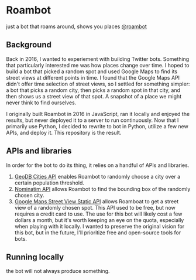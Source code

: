 # Roambot

just a bot that roams around, shows you places [@roambot](https://twitter.com/roambot)

## Background

Back in 2016, I wanted to experiement with building Twitter bots. Something that particularly interested me was how places change over time. I hoped to build a bot that picked a random spot and used Google Maps to find its street views at different points in time. I found that the Google Maps API didn't offer time selection of street views, so I settled for something simpler: a bot that picks a random city, then picks a random spot in that city, and then shows us a street view of that spot. A snapshot of a place we might never think to find ourselves.

I originally built Roambot in 2016 in JavaScript, ran it locally and enjoyed the results, but never deployed it to a server to run continuously. Now that I primarily use Python, I decided to rewrite to bot in Python, utilize a few new APIs, and deploy it. This repository is the result.

## APIs and libraries

In order for the bot to do its thing, it relies on a handful of APIs and libraries.

1. [GeoDB Cities API](https://wirefreethought.github.io/geodb-cities-api-docs/) enables Roambot to randomly choose a city over a certain population threshold.
2. [Nominatim API](https://nominatim.org/release-docs/develop/api/Overview/) allows Roambot to find the bounding box of the randomly chosen city.
3. [Google Maps Street View Static API](https://developers.google.com/maps/documentation/streetview/intro) allows Roamboat to get a street view of a randomly chosen spot. This API used to be free, but now requires a credit card to use. The use for this bot will likely cost a few dollars a month, but it's worth keeping an eye on the quota, especially when playing with it locally. I wanted to preserve the original vision for this bot, but in the future, I'll prioritize free and open-source tools for bots.

## Running locally

the bot will not always produce something.